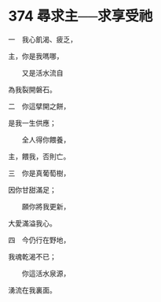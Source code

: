 # 374 尋求主──求享受祂

一　我心飢渴、疲乏，

主，你是我嗎哪，

　　又是活水流自

為我裂開磐石。

二　你這擘開之餅，

是我一生供應；

　　全人得你餵養，

主，餵我，否則亡。

三　你是真葡萄樹，

因你甘甜滿足；

　　願你將我更新，

大愛滿溢我心。

四　今仍行在野地，

我魂乾渴不已；

　　你這活水泉源，

湧流在我裏面。

